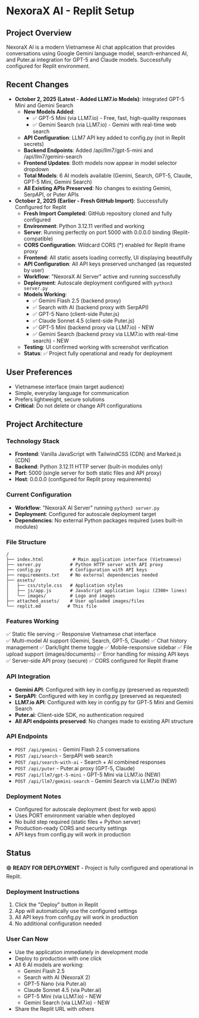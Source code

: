 # NexoraX AI - Replit Setup

## Project Overview
NexoraX AI is a modern Vietnamese AI chat application that provides conversations using Google Gemini language model, search-enhanced AI, and Puter.ai integration for GPT-5 and Claude models. Successfully configured for Replit environment.

## Recent Changes
- **October 2, 2025 (Latest - Added LLM7.io Models)**: Integrated GPT-5 Mini and Gemini Search
  - **New Models Added**: 
    - ✅ GPT-5 Mini (via LLM7.io) - Free, fast, high-quality responses
    - ✅ Gemini Search (via LLM7.io) - Gemini with real-time web search
  - **API Configuration**: LLM7 API key added to config.py (not in Replit secrets)
  - **Backend Endpoints**: Added /api/llm7/gpt-5-mini and /api/llm7/gemini-search
  - **Frontend Updates**: Both models now appear in model selector dropdown
  - **Total Models**: 6 AI models available (Gemini, Search, GPT-5, Claude, GPT-5 Mini, Gemini Search)
  - **All Existing APIs Preserved**: No changes to existing Gemini, SerpAPI, or Puter APIs
- **October 2, 2025 (Earlier - Fresh GitHub Import)**: Successfully Configured for Replit
  - **Fresh Import Completed**: GitHub repository cloned and fully configured
  - **Environment**: Python 3.12.11 verified and working
  - **Server**: Running perfectly on port 5000 with 0.0.0.0 binding (Replit-compatible)
  - **CORS Configuration**: Wildcard CORS (*) enabled for Replit iframe proxy
  - **Frontend**: All static assets loading correctly, UI displaying beautifully
  - **API Configuration**: All API keys preserved unchanged (as requested by user)
  - **Workflow**: "NexoraX AI Server" active and running successfully
  - **Deployment**: Autoscale deployment configured with `python3 server.py`
  - **Models Working**:
    - ✅ Gemini Flash 2.5 (backend proxy)
    - ✅ Search with AI (backend proxy with SerpAPI)
    - ✅ GPT-5 Nano (client-side Puter.js)
    - ✅ Claude Sonnet 4.5 (client-side Puter.js)
    - ✅ GPT-5 Mini (backend proxy via LLM7.io) - NEW
    - ✅ Gemini Search (backend proxy via LLM7.io with real-time search) - NEW
  - **Testing**: UI confirmed working with screenshot verification
  - **Status**: ✅ Project fully operational and ready for deployment

## User Preferences
- Vietnamese interface (main target audience)
- Simple, everyday language for communication
- Prefers lightweight, secure solutions
- **Critical**: Do not delete or change API configurations

## Project Architecture

### Technology Stack
- **Frontend**: Vanilla JavaScript with TailwindCSS (CDN) and Marked.js (CDN)
- **Backend**: Python 3.12.11 HTTP server (built-in modules only)
- **Port**: 5000 (single server for both static files and API proxy)
- **Host**: 0.0.0.0 (configured for Replit proxy requirements)

### Current Configuration
- **Workflow**: "NexoraX AI Server" running `python3 server.py`
- **Deployment**: Configured for autoscale deployment target
- **Dependencies**: No external Python packages required (uses built-in modules)

### File Structure
```
/
├── index.html           # Main application interface (Vietnamese)
├── server.py           # Python HTTP server with API proxy
├── config.py           # Configuration with API keys
├── requirements.txt    # No external dependencies needed
├── assets/
│   ├── css/style.css   # Application styles
│   ├── js/app.js       # JavaScript application logic (2300+ lines)
│   └── images/         # Logo and images
├── attached_assets/    # User uploaded images/files  
└── replit.md          # This file
```

### Features Working
✅ Static file serving
✅ Responsive Vietnamese chat interface  
✅ Multi-model AI support (Gemini, Search, GPT-5, Claude)
✅ Chat history management
✅ Dark/light theme toggle
✅ Mobile-responsive sidebar
✅ File upload support (images/documents)
✅ Error handling for missing API keys
✅ Server-side API proxy (secure)
✅ CORS configured for Replit iframe

### API Integration
- **Gemini API**: Configured with key in config.py (preserved as requested)
- **SerpAPI**: Configured with key in config.py (preserved as requested)
- **LLM7.io API**: Configured with key in config.py for GPT-5 Mini and Gemini Search
- **Puter.ai**: Client-side SDK, no authentication required
- **All API endpoints preserved**: No changes made to existing API structure

### API Endpoints
- `POST /api/gemini` - Gemini Flash 2.5 conversations
- `POST /api/search` - SerpAPI web search
- `POST /api/search-with-ai` - Search + AI combined responses
- `POST /api/puter` - Puter.ai proxy (GPT-5, Claude)
- `POST /api/llm7/gpt-5-mini` - GPT-5 Mini via LLM7.io (NEW)
- `POST /api/llm7/gemini-search` - Gemini Search via LLM7.io (NEW)

### Deployment Notes
- Configured for autoscale deployment (best for web apps)
- Uses PORT environment variable when deployed
- No build step required (static files + Python server)
- Production-ready CORS and security settings
- API keys from config.py will work in production

## Status
🟢 **READY FOR DEPLOYMENT** - Project is fully configured and operational in Replit.

### Deployment Instructions
1. Click the "Deploy" button in Replit
2. App will automatically use the configured settings
3. All API keys from config.py will work in production
4. No additional configuration needed

### User Can Now
- Use the application immediately in development mode
- Deploy to production with one click
- All 6 AI models are working:
  - Gemini Flash 2.5
  - Search with AI (NexoraX 2)
  - GPT-5 Nano (via Puter.ai)
  - Claude Sonnet 4.5 (via Puter.ai)
  - GPT-5 Mini (via LLM7.io) - NEW
  - Gemini Search (via LLM7.io) - NEW
- Share the Replit URL with others
